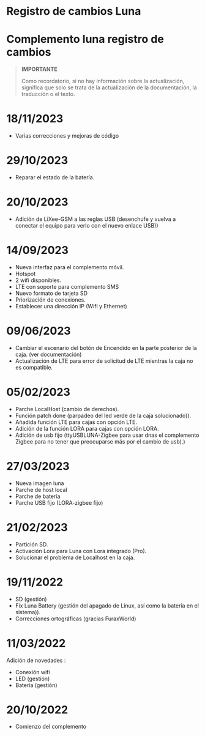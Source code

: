 # Registro de cambios Luna

# Complemento luna registro de cambios

>**IMPORTANTE**
>
>Como recordatorio, si no hay información sobre la actualización, significa que solo se trata de la actualización de la documentación, la traducción o el texto.
>

# 18/11/2023

- Varias correcciones y mejoras de código

# 29/10/2023

- Reparar el estado de la batería.

# 20/10/2023

- Adición de LiXee-GSM a las reglas USB (desenchufe y vuelva a conectar el equipo para verlo con el nuevo enlace USB))

# 14/09/2023

- Nueva interfaz para el complemento móvil.
- Hotspot
- 2 wifi disponibles.
- LTE con soporte para complemento SMS
- Nuevo formato de tarjeta SD
- Priorización de conexiones.
- Establecer una dirección IP (Wifi y Ethernet)

# 09/06/2023

- Cambiar el escenario del botón de Encendido en la parte posterior de la caja. (ver documentación)
- Actualización de LTE para error de solicitud de LTE mientras la caja no es compatible.

# 05/02/2023

- Parche LocalHost (cambio de derechos).
- Función patch done (parpadeo del led verde de la caja solucionado)).
- Añadida función LTE para cajas con opción LTE.
- Adición de la función LORA para cajas con opción LORA.
- Adición de usb fijo (ttyUSBLUNA-Zigbee para usar dnas el complemento Zigbee para no tener que preocuparse más por el cambio de usb).)

# 27/03/2023

- Nueva imagen luna
- Parche de host local
- Parche de batería
- Parche USB fijo (LORA-zigbee fijo)

# 21/02/2023

- Partición SD.
- Activación Lora para Luna con Lora integrado (Pro).
- Solucionar el problema de Localhost en la caja.

# 19/11/2022

- SD (gestión)
- Fix Luna Battery (gestión del apagado de Linux, así como la batería en el sistema)).
- Correcciones ortográficas (gracias FuraxWorld)

# 11/03/2022

Adición de novedades :

- Conexión wifi
- LED (gestión)
- Batería (gestión)

# 20/10/2022

- Comienzo del complemento
